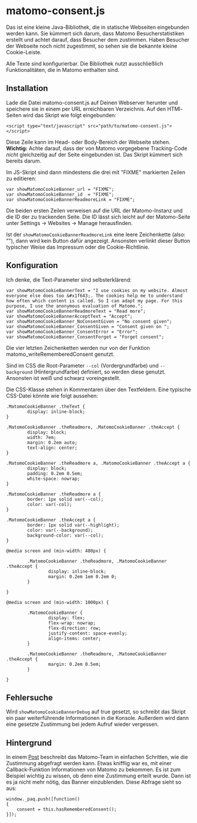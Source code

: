 # matomo-consent.js

Das ist eine kleine Java-Bibliothek, die in statische Webseiten eingebunden werden kann. Sie kümmert sich darum, dass Matomo Besucherstatistiken erstellt und achtet darauf, dass Besucher dem zustimmen. Haben Besucher der Webseite noch nicht zugestimmt, so sehen sie die bekannte kleine Cookie-Leiste.

Alle Texte sind konfigurierbar. Die Bibliothek nutzt ausschließlich Funktionalitäten, die in Matomo enthalten sind. 

## Installation
Lade die Datei matomo-consent.js auf Deinen Webserver herunter und speichere sie in einem per URL erreichbaren Verzeichnis. Auf den HTMl-Seiten wird das Skript wie folgt eingebunden:
```
<script type="text/javascript" src="path/to/matomo-consent.js"></script>
```
Diese Zeile kann im Head- oder Body-Bereich der Webseite stehen. **Wichtig:** Achte darauf, dass der von Matomo vorgegebene Tracking-Code _nicht_ gleichzeitig auf der Seite eingebunden ist. Das Skript kümmert sich bereits darum.

Im JS-Skript sind dann mindestens die drei mit "FIXME" markierten Zeilen zu editieren:
```
var showMatomoCookieBanner_url = "FIXME";
var showMatomoCookieBanner_id  = "FIXME";
var showMatomoCookieBannerReadmoreLink = "FIXME";

```
Die beiden ersten Zeilen verweisen auf die URL der Matomo-Instanz und die ID der zu trackenden Seite. Die ID lässt sich leicht auf der Matomo-Seite unter Settings -> Websites -> Manage herausfinden.

Ist der `showMatomoCookieBannerReadmoreLink` eine leere Zeichenkette (also: ""), dann wird kein Button dafür angezeigt. Ansonsten verlinkt dieser Button typischer Weise das Impressum oder die Cookie-Richtlinie. 

## Konfiguration
Ich denke, die Text-Parameter sind selbsterklärend:
```
var showMatomoCookieBannerText = "I use cookies on my website. Almost everyone else does too &#x1f643;. The cookies help me to understand how often which content is called. So I can adapt my page. For this purpose, I use the anonymous evaluation of Matomo.";
var showMatomoCookieBannerReadmoreText = "Read more";
var showMatomoCookieBannerAcceptText = "Accept";
var showMatomoCookieBanner_NoConsentGiven = "No consent given";
var showMatomoCookieBanner_ConsentGiven = "Consent given on ";
var showMatomoCookieBanner_ConsentError = "Error";
var showMatomoCookieBanner_ConsentForget = "Forget consent";
```
Die vier letzten Zeichenketten werden nur von der Funktion matomo_writeRememberedConsent genutzt.

Sind im CSS die Root-Parameter `--col` (Vordergrundfarbe) und `--background` (Hintergrundfarbe) definiert, so werden diese genutzt. Ansonsten ist weiß und schwarz voreingestellt.

Die CSS-Klasse stehen in Kommentaren über den Textfeldern. Eine typische CSS-Datei könnte wie folgt aussehen:
```
.MatomoCookieBanner .theText {
        display: inline-block;
}

.MatomoCookieBanner .theReadmore, .MatomoCookieBanner .theAccept {
        display: block;
        width: 7em;
        margin: 0.2em auto;
        text-align: center;
}

.MatomoCookieBanner .theReadmore a, .MatomoCookieBanner .theAccept a {
        display: block;
        padding: 0.2em 0.5em;
        white-space: nowrap;
}

.MatomoCookieBanner .theReadmore a {
        border: 1px solid var(--col);
        color: var(-col);
}

.MatomoCookieBanner .theAccept a {
        border: 1px solid var(--highlight);
        color: var(--background);
        background-color: var(--col);
}

@media screen and (min-width: 480px) {

        .MatomoCookieBanner .theReadmore, .MatomoCookieBanner .theAccept {
                display: inline-block;
                margin: 0.2em 1em 0.2em 0;
        }

}

@media screen and (min-width: 1000px) {

        .MatomoCookieBanner {
                display: flex;
                flex-wrap: nowrap;
                flex-direction: row;
                justify-content: space-evenly;
                align-items: center;
        }

        .MatomoCookieBanner .theReadmore, .MatomoCookieBanner .theAccept {
                margin: 0.2em 0.5em;
        }

}
```

## Fehlersuche
Wird `showMatomoCookieBannerDebug` auf true gesetzt, so schreibt das Skript ein paar weiterführende Informationen in die Konsole. Außerdem wird dann eine gesetzte Zustimmung bei jedem Aufruf wieder vergessen.

## Hintergrund
In einem [Post](https://developer.matomo.org/guides/tracking-consent) beschreibt das Matomo-Team in einfachen Schritten, wie die Zustimmung abgefragt werden kann. Etwas knifflig war es, mit einer Callback-Funktion Informationen von Matomo zu bekommen. Es ist zum Beispiel wichtig zu wissen, ob denn eine Zustimmung erteilt wurde. Dann ist es ja nicht mehr nötig, das Banner einzublenden. Diese Abfrage sieht so aus:
```
window._paq.push([function()
{
	consent = this.hasRememberedConsent();
}]);
```
